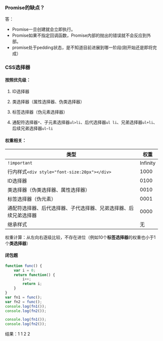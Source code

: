 ### Promise的缺点？

答：

- Promise一旦创建就会立即执行。
- Promise如果不指定回调函数，Promise内部的抛出的错误就不会反应到外部。
- promise处于pedding状态，是不知道目前进展到哪一阶段(刚开始还是即将完成）

### CSS选择器
#### 按照优先级：

1. ID选择器

2. 类选择器（属性选择器、伪类选择器）
3. 标签选择器（伪元素选择器）
4. 通配符选择器`*`、子元素选择器`ul>li`、后代选择器`ul li`、兄弟选择器`ul+li`、后续兄弟选择器`ul~li`

#### 权重相关：

| 类型                                                         | 权重     |
| ------------------------------------------------------------ | -------- |
| `!important`                                                 | Infinity |
| 行内样式`<div style="font-size:20px"></div>`                 | 1000     |
| ID选择器                                                     | 0100     |
| 类选择器（伪类选择器、属性选择器）                           | 0010     |
| 标签选择器（伪元素）                                         | 0001     |
| 通配符选择器、后代选择器、子代选择器、兄弟选择器、后续兄弟选择器 | 0000     |
| 继承样式                                                     | 无       |

权重计算：从左向右逐级比较，不存在进位（例如10个**标签选择器**的权重也小于1个**类选择器**）

#### 闭包题

```js
function func() {
    var i = 0;
    return function() {
        i++;
        return i;
    }
}
var fn1 = func();
var fn2 = func();
console.log(fn1());
console.log(fn2());

console.log(fn1());
console.log(fn2());
```
结果：1 1 2 2